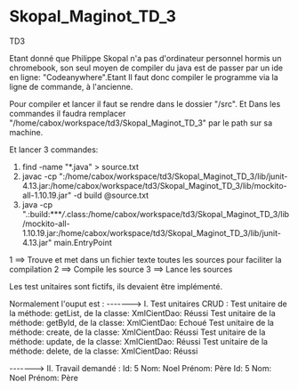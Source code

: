 # Skopal_Maginot_TD_3
TD3

Etant donné que Philippe Skopal n'a pas d'ordinateur personnel hormis un chromebook, son seul moyen de compiler du java est de passer par un ide en ligne: "Codeanywhere".Etant
Il faut donc compiler le programme via la ligne de commande, à l'ancienne.

Pour compiler et lancer il faut se rendre dans le dossier "/src".
Et Dans les commandes il faudra remplacer "/home/cabox/workspace/td3/Skopal_Maginot_TD_3" par le path sur sa machine.

Et lancer 3 commandes: 
1. find -name "*.java" > source.txt
2. javac -cp  ":/home/cabox/workspace/td3/Skopal_Maginot_TD_3/lib/junit-4.13.jar:/home/cabox/workspace/td3/Skopal_Maginot_TD_3/lib/mockito-all-1.10.19.jar" -d build @source.txt
3. java -cp ".:build:****/*.class:/home/cabox/workspace/td3/Skopal_Maginot_TD_3/lib/mockito-all-1.10.19.jar:/home/cabox/workspace/td3/Skopal_Maginot_TD_3/lib/junit-4.13.jar" main.EntryPoint

1 ==> Trouve et met dans un fichier texte toutes les sources pour faciliter la compilation
2 ==> Compile les source
3 ==> Lance les sources

Les test unitaires sont fictifs, ils devaient être implémenté.

Normalement l'ouput est :
-------> I. Test unitaires CRUD :
Test unitaire de la méthode: getList, de la classe: XmlCientDao: Réussi
Test unitaire de la méthode: getById, de la classe: XmlCientDao: Echoué
Test unitaire de la méthode: create, de la classe: XmlCientDao: Réussi
Test unitaire de la méthode: update, de la classe: XmlCientDao: Réussi
Test unitaire de la méthode: delete, de la classe: XmlCientDao: Réussi

-------> II. Travail demandé :
Id: 5 Nom: Noel Prénom: Père
Id: 5 Nom: Noel Prénom: Père
